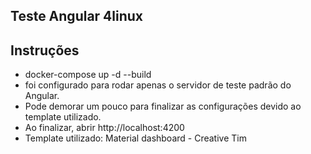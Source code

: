 ## Teste Angular 4linux

## Instruções
- docker-compose up -d --build
- foi configurado para rodar apenas o servidor de teste padrão do Angular.
- Pode demorar um pouco para finalizar as configurações devido ao template utilizado.
- Ao finalizar, abrir http://localhost:4200
- Template utilizado: Material dashboard - Creative Tim